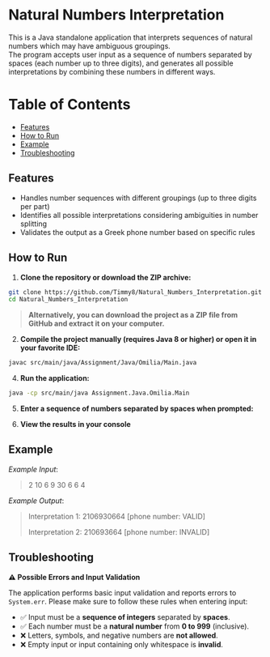 # Natural Numbers Interpretation

This is a Java standalone application that interprets sequences of natural numbers which may have ambiguous groupings.  
The program accepts user input as a sequence of numbers separated by spaces (each number up to three digits), and generates all possible interpretations by combining these numbers in different ways.

# Table of Contents

- [Features](#features)
- [How to Run](#how-to-run)
- [Example](#example)
- [Troubleshooting](#troubleshooting)


## Features

- Handles number sequences with different groupings (up to three digits per part)  
- Identifies all possible interpretations considering ambiguities in number splitting  
- Validates the output as a Greek phone number based on specific rules  

## How to Run

1. **Clone the repository or download the ZIP archive:**

```bash
git clone https://github.com/Timmy8/Natural_Numbers_Interpretation.git
cd Natural_Numbers_Interpretation
```

> **Alternatively, you can download the project as a ZIP file from GitHub and extract it on your computer.**

2. **Compile the project manually (requires Java 8 or higher) or open it in your favorite IDE:**

```bash
javac src/main/java/Assignment/Java/Omilia/Main.java
```

4. **Run the application:**

```bash
java -cp src/main/java Assignment.Java.Omilia.Main
```

5. **Enter a sequence of numbers separated by spaces when prompted:**

6. **View the results in your console**

## Example
*Example Input*:

> 2 10 6 9 30 6 6 4

*Example Output*:

> Interpretation 1: 2106930664 [phone number: VALID]
> 
> Interpretation 2: 210693664 [phone number: INVALID]

## Troubleshooting

**⚠️ Possible Errors and Input Validation**

The application performs basic input validation and reports errors to `System.err`. Please make sure to follow these rules when entering input:

- ✅ Input must be a **sequence of integers** separated by **spaces**.
- ✅ Each number must be a **natural number** from **0 to 999** (inclusive).
- ❌ Letters, symbols, and negative numbers are **not allowed**.
- ❌ Empty input or input containing only whitespace is **invalid**.

